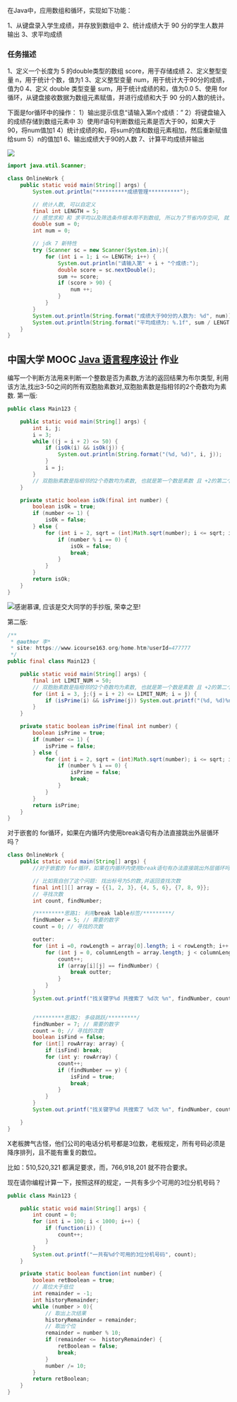 在Java中，应用数组和循环，实现如下功能：

1、从键盘录入学生成绩，并存放到数组中
2、统计成绩大于 90 分的学生人数并输出
3、求平均成绩

### 任务描述

1、定义一个长度为 5 的double类型的数组 score，用于存储成绩
2、定义整型变量 n，用于统计个数，值为1
3、定义整型变量 num，用于统计大于90分的成绩，值为0
4、定义 double 类型变量 sum，用于统计成绩的和，值为0.0
5、使用 for 循环，从键盘接收数据为数组元素赋值，并进行成绩和大于 90 分的人数的统计。

下面是for循环中的操作：
1）输出提示信息“请输入第n个成绩：”
2）将键盘输入的成绩存储到数组元素中
3）使用if语句判断数组元素是否大于90，如果大于90，将num值加1
4）统计成绩的和，将sum的值和数组元素相加，然后重新赋值给sum
5）n的值加1
6、输出成绩大于90的人数
7、计算平均成绩并输出

![](https://upload-images.jianshu.io/upload_images/1662509-7dea1f33b157bd88.png?imageMogr2/auto-orient/strip%7CimageView2/2/w/1240)

```java
import java.util.Scanner;

class OnlineWork {
    public static void main(String[] args) {
        System.out.println("**********成绩管理**********");

        // 统计人数, 可以自定义
        final int LENGTH = 5;
        // 感觉求和 和 求平均以及筛选条件根本用不到数组, 所以为了节省内存空间, 就没有用数组了
        double sum = 0;
        int num = 0;

        // jdk 7 新特性
        try (Scanner sc = new Scanner(System.in);){
            for (int i = 1; i <= LENGTH; i++) {
                System.out.println("请输入第" + i + "个成绩:");
                double score = sc.nextDouble();
                sum += score;
                if (score > 90) {
                    num ++;
                }
            }
        }
        System.out.println(String.format("成绩大于90分的人数为: %d", num));
        System.out.println(String.format("平均成绩为: %.1f", sum / LENGTH));
    }
}
```

## 中国大学 MOOC  [Java 语言程序设计](http://www.icourse163.org/course/ECJTU-1206089803) 作业

编写一个判断方法用来判断一个整数是否为素数,方法的返回结果为布尔类型,
利用该方法,找出3-50之间的所有双胞胎素数对,双胞胎素数是指相邻的2个奇数均为素数.
第一版:

```java
public class Main123 {

	public static void main(String[] args) {
		int i, j;
		i = 3;
		while ((j = i + 2) <= 50) {
			if (isOk(i) && isOk(j)) {
				System.out.println(String.format("(%d, %d)", i, j));
			}
			i = j;
		}
		// 双胞胎素数是指相邻的2个奇数均为素数, 也就是第一个数是素数 且 +2的第二个数也是素数
	}

	private static boolean isOk(final int number) {
		boolean isOk = true;
		if (number <= 1) {
			isOk = false;
		} else {
			for (int i = 2, sqrt = (int)Math.sqrt(number); i <= sqrt; i++) {
				if (number % i == 0) {
					isOk = false;
					break;
				}
			}
		}
		return isOk;
	}
}
```

![感谢慕课, 应该是交大同学的手抄版, 荣幸之至!](https://upload-images.jianshu.io/upload_images/1662509-dd53b62bd6362f66.png?imageMogr2/auto-orient/strip%7CimageView2/2/w/1240)

第二版:

```java
/**
 * @author 李*
 * site: https://www.icourse163.org/home.htm?userId=477777
 */
public final class Main123 {

    public static void main(String[] args) {
    	final int LIMIT_NUM = 50;
    	// 双胞胎素数是指相邻的2个奇数均为素数, 也就是第一个数是素数 且 +2的第二个数也是素数
        for (int i = 3, j;(j = i + 2) <= LIMIT_NUM; i = j) {
            if (isPrime(i) && isPrime(j)) System.out.printf("(%d, %d)%n", i, j);
        }
    }

    private static boolean isPrime(final int number) {
    	boolean isPrime = true;
    	if (number <= 1) {
    		isPrime = false;
    	} else {
    		for (int i = 2, sqrt = (int)Math.sqrt(number); i <= sqrt; i++) {
                if (number % i == 0) {
                	isPrime = false;
                	break;
                }
            }
    	}
        return isPrime;
    }
}
```

对于嵌套的 for循环，如果在内循环内使用break语句有办法直接跳出外层循环吗？

```java
class OnlineWork {
    public static void main(String[] args) {
        //对于嵌套的 for循环，如果在内循环内使用break语句有办法直接跳出外层循环吗？

        // 比如我自创了这个问题: 找出标号为5的数,并返回查找次数
        final int[][] array = {{1, 2, 3}, {4, 5, 6}, {7, 8, 9}};
        // 寻找次数
        int count, findNumber;

        /*********思路1: 利用break lable标签/*********/
        findNumber = 5; // 需要的数字
        count = 0; // 寻找的次数

        outter:
        for (int i =0, rowLength = array[0].length; i < rowLength; i++ ) {
            for (int j = 0, columnLength = array.length; j < columnLength; j++) {
                count++;
                if (array[i][j] == findNumber) {
                    break outter;
                }
            }
        }
        System.out.printf("找关键字%d 共搜索了 %d次 %n", findNumber, count);


        /*********思路2: 多级跳跃/*********/
        findNumber = 7; // 需要的数字
        count = 0; // 寻找的次数
        boolean isFind = false;
        for (int[] rowArray: array) {
            if (isFind) break;
            for (int y: rowArray) {
                count++;
                if (findNumber == y) {
                    isFind = true;
                    break;
                }
            }
        }
        System.out.printf("找关键字%d 共搜索了 %d次 %n", findNumber, count);

    }
}
```

X老板脾气古怪，他们公司的电话分机号都是3位数，老板规定，所有号码必须是降序排列，且不能有重复的数位。

比如：510,520,321 都满足要求，而，766,918,201 就不符合要求。

现在请你编程计算一下，按照这样的规定，一共有多少个可用的3位分机号码？

```java
public class Main123 {

	public static void main(String[] args) {
		int count = 0;
		for (int i = 100; i < 1000; i++) {
			if (function(i)) {
				count++;
			}
		}
		System.out.printf("一共有%d个可用的3位分机号码", count);
	}

	private static boolean function(int number) {
		boolean retBoolean = true;
		// 高位大于低位
		int remainder = -1;
		int historyRemainder;
		while (number > 0){
			// 取出上次结果
			historyRemainder = remainder;
			// 取出个位
			remainder = number % 10;
			if (remainder <=  historyRemainder) {
				retBoolean = false;
				break;
			}
			number /= 10;
		}
		return retBoolean;
	}
}
```
